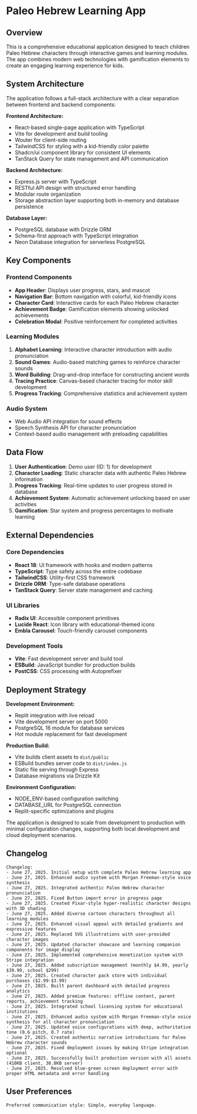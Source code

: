 # Paleo Hebrew Learning App

## Overview

This is a comprehensive educational application designed to teach children Paleo Hebrew characters through interactive games and learning modules. The app combines modern web technologies with gamification elements to create an engaging learning experience for kids.

## System Architecture

The application follows a full-stack architecture with a clear separation between frontend and backend components:

**Frontend Architecture:**
- React-based single-page application with TypeScript
- Vite for development and build tooling
- Wouter for client-side routing
- TailwindCSS for styling with a kid-friendly color palette
- Shadcn/ui component library for consistent UI elements
- TanStack Query for state management and API communication

**Backend Architecture:**
- Express.js server with TypeScript
- RESTful API design with structured error handling
- Modular route organization
- Storage abstraction layer supporting both in-memory and database persistence

**Database Layer:**
- PostgreSQL database with Drizzle ORM
- Schema-first approach with TypeScript integration
- Neon Database integration for serverless PostgreSQL

## Key Components

### Frontend Components
- **App Header**: Displays user progress, stars, and mascot
- **Navigation Bar**: Bottom navigation with colorful, kid-friendly icons
- **Character Card**: Interactive cards for each Paleo Hebrew character
- **Achievement Badge**: Gamification elements showing unlocked achievements
- **Celebration Modal**: Positive reinforcement for completed activities

### Learning Modules
1. **Alphabet Learning**: Interactive character introduction with audio pronunciation
2. **Sound Games**: Audio-based matching games to reinforce character sounds
3. **Word Building**: Drag-and-drop interface for constructing ancient words
4. **Tracing Practice**: Canvas-based character tracing for motor skill development
5. **Progress Tracking**: Comprehensive statistics and achievement system

### Audio System
- Web Audio API integration for sound effects
- Speech Synthesis API for character pronunciation
- Context-based audio management with preloading capabilities

## Data Flow

1. **User Authentication**: Demo user (ID: 1) for development
2. **Character Loading**: Static character data with authentic Paleo Hebrew information
3. **Progress Tracking**: Real-time updates to user progress stored in database
4. **Achievement System**: Automatic achievement unlocking based on user activities
5. **Gamification**: Star system and progress percentages to motivate learning

## External Dependencies

### Core Dependencies
- **React 18**: UI framework with hooks and modern patterns
- **TypeScript**: Type safety across the entire codebase
- **TailwindCSS**: Utility-first CSS framework
- **Drizzle ORM**: Type-safe database operations
- **TanStack Query**: Server state management and caching

### UI Libraries
- **Radix UI**: Accessible component primitives
- **Lucide React**: Icon library with educational-themed icons
- **Embla Carousel**: Touch-friendly carousel components

### Development Tools
- **Vite**: Fast development server and build tool
- **ESBuild**: JavaScript bundler for production builds
- **PostCSS**: CSS processing with Autoprefixer

## Deployment Strategy

**Development Environment:**
- Replit integration with live reload
- Vite development server on port 5000
- PostgreSQL 16 module for database services
- Hot module replacement for fast development

**Production Build:**
- Vite builds client assets to `dist/public`
- ESBuild bundles server code to `dist/index.js`
- Static file serving through Express
- Database migrations via Drizzle Kit

**Environment Configuration:**
- NODE_ENV-based configuration switching
- DATABASE_URL for PostgreSQL connection
- Replit-specific optimizations and plugins

The application is designed to scale from development to production with minimal configuration changes, supporting both local development and cloud deployment scenarios.

## Changelog

```
Changelog:
- June 27, 2025. Initial setup with complete Paleo Hebrew learning app
- June 27, 2025. Enhanced audio system with Morgan Freeman-style voice synthesis
- June 27, 2025. Integrated authentic Paleo Hebrew character pronunciation
- June 27, 2025. Fixed Button import error in progress page
- June 27, 2025. Created Pixar-style hyper-realistic character designs with 3D shading
- June 27, 2025. Added diverse cartoon characters throughout all learning modules
- June 27, 2025. Enhanced visual appeal with detailed gradients and expressive features
- June 27, 2025. Replaced SVG illustrations with user-provided character images
- June 27, 2025. Updated character showcase and learning companion components for image display
- June 27, 2025. Implemented comprehensive monetization system with Stripe integration
- June 27, 2025. Added subscription management (monthly $4.99, yearly $39.99, school $299)
- June 27, 2025. Created character pack store with individual purchases ($2.99-$3.99)
- June 27, 2025. Built parent dashboard with detailed progress analytics
- June 27, 2025. Added premium features: offline content, parent reports, achievement tracking
- June 27, 2025. Integrated school licensing system for educational institutions
- June 27, 2025. Enhanced audio system with Morgan Freeman-style voice synthesis for all character pronunciation
- June 27, 2025. Updated voice configurations with deep, authoritative tone (0.6 pitch, 0.7 rate)
- June 27, 2025. Created authentic narrative introductions for Paleo Hebrew character sounds
- June 27, 2025. Fixed deployment issues by making Stripe integration optional
- June 27, 2025. Successfully built production version with all assets (410KB client, 30.8KB server)
- June 27, 2025. Resolved blue-green screen deployment error with proper HTML metadata and error handling
```

## User Preferences

```
Preferred communication style: Simple, everyday language.
```